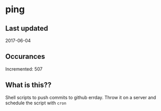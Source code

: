 # ping

## Last updated
2017-06-04

## Occurances
Incremented: 507

## What is this??
Shell scripts to push commits to github errday. Throw it on a server and schedule the script with `cron`


